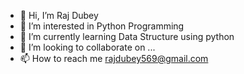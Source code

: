 - 👋 Hi, I’m Raj Dubey
- 👀 I’m interested in Python Programming 
- 🌱 I’m currently learning Data Structure using python
- 💞️ I’m looking to collaborate on ...
- 📫 How to reach me rajdubey569@gmail.com

<!---
rajdubey09/rajdubey09 is a ✨ special ✨ repository because its `README.md` (this file) appears on your GitHub profile.
You can click the Preview link to take a look at your changes.
--->
